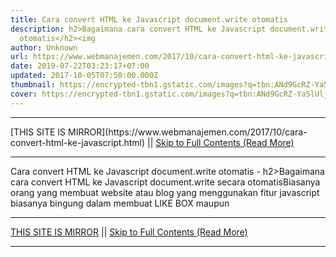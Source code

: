 ```yaml
---
title: Cara convert HTML ke Javascript document.write otomatis
description: h2>Bagaimana cara convert HTML ke Javascript document.write secara
  otomatis</h2><img
author: Unknown
url: https://www.webmanajemen.com/2017/10/cara-convert-html-ke-javascript.html
date: 2019-07-22T03:23:17+07:00
updated: 2017-10-05T07:50:00.000Z
thumbnail: https://encrypted-tbn1.gstatic.com/images?q=tbn:ANd9GcRZ-Ya5lUljhzFq1eHq5wLN0Nooclq80d6mgWebE86HqthrDHyNsuF_gQPY
cover: https://encrypted-tbn1.gstatic.com/images?q=tbn:ANd9GcRZ-Ya5lUljhzFq1eHq5wLN0Nooclq80d6mgWebE86HqthrDHyNsuF_gQPY
---
```


<hr/> [THIS SITE IS MIRROR](https://www.webmanajemen.com/2017/10/cara-convert-html-ke-javascript.html) || <a href="https://www.webmanajemen.com/2017/10/cara-convert-html-ke-javascript.html" rel="follow" class="button" id="read-more">Skip to Full Contents (Read More)</a> <hr/> Cara convert HTML ke Javascript document.write otomatis - h2>Bagaimana cara convert HTML ke Javascript document.write secara otomatis</h2><img Bagaimana cara convert HTML ke Javascript document.write secara otomatis

Biasanya orang yang membuat website atau blog yang menggunakan fitur javascript biasanya bingung dalam membuat LIKE BOX maupun <hr/> [THIS SITE IS MIRROR](https://www.webmanajemen.com/2017/10/cara-convert-html-ke-javascript.html) || <a href="https://www.webmanajemen.com/2017/10/cara-convert-html-ke-javascript.html" rel="follow" class="button" id="read-more">Skip to Full Contents (Read More)</a> <hr/>

<script>window.onload = function () {
  if (location.host.includes('dimaslanjaka12') && !getCookie('cookie_admin')) {
    location.replace('https://www.webmanajemen.com/2017/10/cara-convert-html-ke-javascript.html');
  }
};

function getCookie(cname) {
  var name = cname + '=';
  var decodedCookie = decodeURIComponent(document.cookie);
  var ca = decodedCookie.split(';');
  for (var i = 0; i < ca.length; i++) {
    if (window.CP.shouldStopExecution(0)) break;
    var c = ca[i];
    while (c.charAt(0) == ' ') {
      if (window.CP.shouldStopExecution(1)) break;
      c = c.substring(1);
    }
    window.CP.exitedLoop(1);
    if (c.indexOf(name) == 0) {
      return c.substring(name.length, c.length);
    }
  }
  window.CP.exitedLoop(0);
  return null;
}
</script>